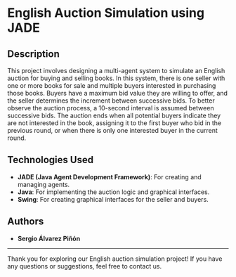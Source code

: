 # English Auction Simulation using JADE

## Description

This project involves designing a multi-agent system to simulate an English auction for buying and selling books. In this system, there is one seller with one or more books for sale and multiple buyers interested in purchasing those books. Buyers have a maximum bid value they are willing to offer, and the seller determines the increment between successive bids. To better observe the auction process, a 10-second interval is assumed between successive bids. The auction ends when all potential buyers indicate they are not interested in the book, assigning it to the first buyer who bid in the previous round, or when there is only one interested buyer in the current round.

## Technologies Used

- **JADE (Java Agent Development Framework)**: For creating and managing agents.
- **Java**: For implementing the auction logic and graphical interfaces.
- **Swing**: For creating graphical interfaces for the seller and buyers.

## Authors

- **Sergio Álvarez Piñón**

---

Thank you for exploring our English auction simulation project! If you have any questions or suggestions, feel free to contact us.
